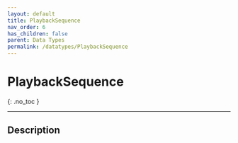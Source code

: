 ```yaml
---
layout: default
title: PlaybackSequence
nav_order: 6
has_children: false
parent: Data Types
permalink: /datatypes/PlaybackSequence
---
```


# PlaybackSequence
{: .no_toc }

---

## Description
